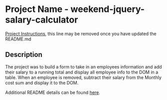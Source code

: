 # Project Name - weekend-jquery-salary-calculator

[Project Instructions](./INSTRUCTIONS.md), this line may be removed once you have updated the README.md

## Description

The project was to build a form to take in an employees information and add their salary to a running total and display all employee info to the DOM in a table.
When an employee is removed, subtract their salary from the Monthly cost sum and display it to the DOM.


Additional README details can be found [here](https://github.com/PrimeAcademy/readme-template/blob/master/README.md).
